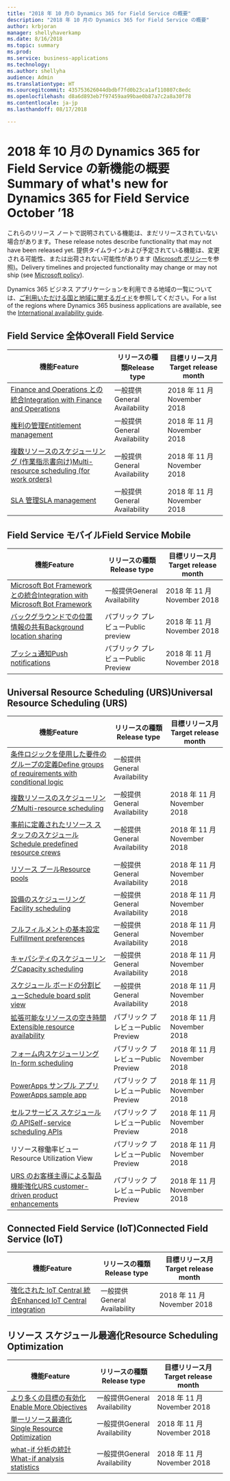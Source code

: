 ```yaml
---
title: "2018 年 10 月の Dynamics 365 for Field Service の概要"
description: "2018 年 10 月の Dynamics 365 for Field Service の概要"
author: krbjoran
manager: shellyhaverkamp
ms.date: 8/16/2018
ms.topic: summary
ms.prod: 
ms.service: business-applications
ms.technology: 
ms.author: shellyha
audience: Admin
ms.translationtype: HT
ms.sourcegitcommit: 435753626044dbdbf7fd0b23ca1af110807c8edc
ms.openlocfilehash: d8a6d893eb7f97459aa99bae0b87a7c2a8a30f78
ms.contentlocale: ja-jp
ms.lasthandoff: 08/17/2018

---
```

#  <a name="summary-of-whats-new-for-dynamics-365-for-field-service-october-18"></a><span data-ttu-id="dfd71-103">2018 年 10 月の Dynamics 365 for Field Service の新機能の概要</span><span class="sxs-lookup"><span data-stu-id="dfd71-103">Summary of what's new for Dynamics 365 for Field Service October ’18</span></span> 

<span data-ttu-id="dfd71-104">これらのリリース ノートで説明されている機能は、まだリリースされていない場合があります。</span><span class="sxs-lookup"><span data-stu-id="dfd71-104">These release notes describe functionality that may not have been released yet.</span></span> <span data-ttu-id="dfd71-105">提供タイムラインおよび予定されている機能は、変更される可能性、または出荷されない可能性があります ([Microsoft ポリシー](https://go.microsoft.com/fwlink/p/?linkid=2007332)を参照)。</span><span class="sxs-lookup"><span data-stu-id="dfd71-105">Delivery timelines and projected functionality may change or may not ship (see [Microsoft policy](https://go.microsoft.com/fwlink/p/?linkid=2007332)).</span></span>
    
<span data-ttu-id="dfd71-106">Dynamics 365 ビジネス アプリケーションを利用できる地域の一覧については、[ご利用いただける国と地域に関するガイド](https://aka.ms/dynamics_365_international_availability_deck)を参照してください。</span><span class="sxs-lookup"><span data-stu-id="dfd71-106">For a list of the regions where Dynamics 365 business applications are available, see the [International availability guide](https://aka.ms/dynamics_365_international_availability_deck).</span></span>

## <a name="overall-field-service"></a><span data-ttu-id="dfd71-107">Field Service 全体</span><span class="sxs-lookup"><span data-stu-id="dfd71-107">Overall Field Service</span></span>

| <span data-ttu-id="dfd71-108">機能</span><span class="sxs-lookup"><span data-stu-id="dfd71-108">Feature</span></span>                                                                                                        | <span data-ttu-id="dfd71-109">リリースの種類</span><span class="sxs-lookup"><span data-stu-id="dfd71-109">Release type</span></span>  |<span data-ttu-id="dfd71-110">目標リリース月</span><span class="sxs-lookup"><span data-stu-id="dfd71-110">Target release month</span></span> |
|---------------|--------------|--------------------------------------------|
| [<span data-ttu-id="dfd71-111">Finance and Operations との統合</span><span class="sxs-lookup"><span data-stu-id="dfd71-111">Integration with Finance and Operations</span></span>](../field-service/dynamics365-finance-operations-integration.md)    | <span data-ttu-id="dfd71-112">一般提供</span><span class="sxs-lookup"><span data-stu-id="dfd71-112">General Availability</span></span>                |<span data-ttu-id="dfd71-113">2018 年 11 月</span><span class="sxs-lookup"><span data-stu-id="dfd71-113">November 2018</span></span>          |
| [<span data-ttu-id="dfd71-114">権利の管理</span><span class="sxs-lookup"><span data-stu-id="dfd71-114">Entitlement management</span></span>](../field-service/entitlement-management.md)                                         | <span data-ttu-id="dfd71-115">一般提供</span><span class="sxs-lookup"><span data-stu-id="dfd71-115">General Availability</span></span>               |<span data-ttu-id="dfd71-116">2018 年 11 月</span><span class="sxs-lookup"><span data-stu-id="dfd71-116">November 2018</span></span>          |
| [<span data-ttu-id="dfd71-117">複数リソースのスケジューリング (作業指示書向け)</span><span class="sxs-lookup"><span data-stu-id="dfd71-117">Multi-resource scheduling (for work orders)</span></span>](../field-service/multi-resource-scheduling.md)                                   | <span data-ttu-id="dfd71-118">一般提供</span><span class="sxs-lookup"><span data-stu-id="dfd71-118">General Availability</span></span>           |     <span data-ttu-id="dfd71-119">2018 年 11 月</span><span class="sxs-lookup"><span data-stu-id="dfd71-119">November 2018</span></span>          |
| [<span data-ttu-id="dfd71-120">SLA 管理</span><span class="sxs-lookup"><span data-stu-id="dfd71-120">SLA management</span></span>](../field-service/sla-management.md)                                                         | <span data-ttu-id="dfd71-121">一般提供</span><span class="sxs-lookup"><span data-stu-id="dfd71-121">General Availability</span></span>                |<span data-ttu-id="dfd71-122">2018 年 11 月</span><span class="sxs-lookup"><span data-stu-id="dfd71-122">November 2018</span></span>          |

## <a name="field-service-mobile"></a><span data-ttu-id="dfd71-123">Field Service モバイル</span><span class="sxs-lookup"><span data-stu-id="dfd71-123">Field Service Mobile</span></span>

| <span data-ttu-id="dfd71-124">機能</span><span class="sxs-lookup"><span data-stu-id="dfd71-124">Feature</span></span>                                                                                                                    | <span data-ttu-id="dfd71-125">リリースの種類</span><span class="sxs-lookup"><span data-stu-id="dfd71-125">Release type</span></span>   | <span data-ttu-id="dfd71-126">目標リリース月</span><span class="sxs-lookup"><span data-stu-id="dfd71-126">Target release month</span></span> |
|----------------------------------------------------------------------------------------------------------------------------|----------------|----------------------|
| [<span data-ttu-id="dfd71-127">Microsoft Bot Framework との統合</span><span class="sxs-lookup"><span data-stu-id="dfd71-127">Integration with Microsoft Bot Framework</span></span>](../field-service/field-service-mobile/microsoft-bot-framework-integration.md) | <span data-ttu-id="dfd71-128">一般提供</span><span class="sxs-lookup"><span data-stu-id="dfd71-128">General Availability</span></span>                   |<span data-ttu-id="dfd71-129">2018 年 11 月</span><span class="sxs-lookup"><span data-stu-id="dfd71-129">November 2018</span></span>          |
| [<span data-ttu-id="dfd71-130">バックグラウンドでの位置情報の共有</span><span class="sxs-lookup"><span data-stu-id="dfd71-130">Background location sharing</span></span>](../field-service/field-service-mobile/background-location-sharing.md)                      | <span data-ttu-id="dfd71-131">パブリック プレビュー</span><span class="sxs-lookup"><span data-stu-id="dfd71-131">Public preview</span></span>       |<span data-ttu-id="dfd71-132">2018 年 11 月</span><span class="sxs-lookup"><span data-stu-id="dfd71-132">November 2018</span></span>          |
| [<span data-ttu-id="dfd71-133">プッシュ通知</span><span class="sxs-lookup"><span data-stu-id="dfd71-133">Push notifications</span></span>](../field-service/field-service-mobile/push-notifications.md)                                        | <span data-ttu-id="dfd71-134">パブリック プレビュー</span><span class="sxs-lookup"><span data-stu-id="dfd71-134">Public Preview</span></span>       |<span data-ttu-id="dfd71-135">2018 年 11 月</span><span class="sxs-lookup"><span data-stu-id="dfd71-135">November 2018</span></span>          |

## <a name="universal-resource-scheduling-urs"></a><span data-ttu-id="dfd71-136">Universal Resource Scheduling (URS)</span><span class="sxs-lookup"><span data-stu-id="dfd71-136">Universal Resource Scheduling (URS)</span></span>

| <span data-ttu-id="dfd71-137">機能</span><span class="sxs-lookup"><span data-stu-id="dfd71-137">Feature</span></span>                                                                                                                                      | <span data-ttu-id="dfd71-138">リリースの種類</span><span class="sxs-lookup"><span data-stu-id="dfd71-138">Release type</span></span>   | <span data-ttu-id="dfd71-139">目標リリース月</span><span class="sxs-lookup"><span data-stu-id="dfd71-139">Target release month</span></span> |
|----------------------------------------------------------------------------------------------------------------------------------------------|-----------------|----------------------|
| [<span data-ttu-id="dfd71-140">条件ロジックを使用した要件のグループの定義</span><span class="sxs-lookup"><span data-stu-id="dfd71-140">Define groups of requirements with conditional logic</span></span>](../field-service/universal-resource-scheduling-urs/Define-requirement-groups.md)         | <span data-ttu-id="dfd71-141">一般提供</span><span class="sxs-lookup"><span data-stu-id="dfd71-141">General Availability</span></span> |       |<span data-ttu-id="dfd71-142">2018 年 11 月</span><span class="sxs-lookup"><span data-stu-id="dfd71-142">November 2018</span></span>          
| [<span data-ttu-id="dfd71-143">複数リソースのスケジューリング</span><span class="sxs-lookup"><span data-stu-id="dfd71-143">Multi-resource scheduling</span></span>](../field-service/universal-resource-scheduling-urs/Multi-Resource-Scheduling.md)         | <span data-ttu-id="dfd71-144">一般提供</span><span class="sxs-lookup"><span data-stu-id="dfd71-144">General Availability</span></span>        |<span data-ttu-id="dfd71-145">2018 年 11 月</span><span class="sxs-lookup"><span data-stu-id="dfd71-145">November 2018</span></span>          |
| [<span data-ttu-id="dfd71-146">事前に定義されたリソース スタッフのスケジュール</span><span class="sxs-lookup"><span data-stu-id="dfd71-146">Schedule predefined resource crews</span></span>](../field-service/universal-resource-scheduling-urs/Crew-Scheduling.md)         | <span data-ttu-id="dfd71-147">一般提供</span><span class="sxs-lookup"><span data-stu-id="dfd71-147">General Availability</span></span>        |<span data-ttu-id="dfd71-148">2018 年 11 月</span><span class="sxs-lookup"><span data-stu-id="dfd71-148">November 2018</span></span>          |
| [<span data-ttu-id="dfd71-149">リソース プール</span><span class="sxs-lookup"><span data-stu-id="dfd71-149">Resource pools</span></span>](../field-service/universal-resource-scheduling-urs/Resource-Pools.md)                           | <span data-ttu-id="dfd71-150">一般提供</span><span class="sxs-lookup"><span data-stu-id="dfd71-150">General Availability</span></span>        |<span data-ttu-id="dfd71-151">2018 年 11 月</span><span class="sxs-lookup"><span data-stu-id="dfd71-151">November 2018</span></span>          |
| [<span data-ttu-id="dfd71-152">設備のスケジューリング</span><span class="sxs-lookup"><span data-stu-id="dfd71-152">Facility scheduling</span></span>](../field-service/universal-resource-scheduling-urs/Facility-Scheduling.md)        | <span data-ttu-id="dfd71-153">一般提供</span><span class="sxs-lookup"><span data-stu-id="dfd71-153">General Availability</span></span>        |<span data-ttu-id="dfd71-154">2018 年 11 月</span><span class="sxs-lookup"><span data-stu-id="dfd71-154">November 2018</span></span>          |
| [<span data-ttu-id="dfd71-155">フルフィルメントの基本設定</span><span class="sxs-lookup"><span data-stu-id="dfd71-155">Fulfillment preferences</span></span>](../field-service/universal-resource-scheduling-urs/Fulfillment-Preferences.md)         | <span data-ttu-id="dfd71-156">一般提供</span><span class="sxs-lookup"><span data-stu-id="dfd71-156">General Availability</span></span>        |<span data-ttu-id="dfd71-157">2018 年 11 月</span><span class="sxs-lookup"><span data-stu-id="dfd71-157">November 2018</span></span>          |
| [<span data-ttu-id="dfd71-158">キャパシティのスケジューリング</span><span class="sxs-lookup"><span data-stu-id="dfd71-158">Capacity scheduling</span></span>](../field-service/universal-resource-scheduling-urs/Capacity-Scheduling.md)   | <span data-ttu-id="dfd71-159">一般提供</span><span class="sxs-lookup"><span data-stu-id="dfd71-159">General Availability</span></span>        |<span data-ttu-id="dfd71-160">2018 年 11 月</span><span class="sxs-lookup"><span data-stu-id="dfd71-160">November 2018</span></span>          |
| [<span data-ttu-id="dfd71-161">スケジュール ボードの分割ビュー</span><span class="sxs-lookup"><span data-stu-id="dfd71-161">Schedule board split view</span></span>](../field-service/universal-resource-scheduling-urs/Schedule-Board-Split-View.md)   | <span data-ttu-id="dfd71-162">一般提供</span><span class="sxs-lookup"><span data-stu-id="dfd71-162">General Availability</span></span>        |<span data-ttu-id="dfd71-163">2018 年 11 月</span><span class="sxs-lookup"><span data-stu-id="dfd71-163">November 2018</span></span>          |
| [<span data-ttu-id="dfd71-164">拡張可能なリソースの空き時間</span><span class="sxs-lookup"><span data-stu-id="dfd71-164">Extensible resource availability</span></span>](../field-service/universal-resource-scheduling-urs/extensibility-hook-resource-availability.md)         | <span data-ttu-id="dfd71-165">パブリック プレビュー</span><span class="sxs-lookup"><span data-stu-id="dfd71-165">Public Preview</span></span>        |<span data-ttu-id="dfd71-166">2018 年 11 月</span><span class="sxs-lookup"><span data-stu-id="dfd71-166">November 2018</span></span>          |
| [<span data-ttu-id="dfd71-167">フォーム内スケジューリング</span><span class="sxs-lookup"><span data-stu-id="dfd71-167">In-form scheduling</span></span>](../field-service/universal-resource-scheduling-urs/in-form-scheduling.md)                                             | <span data-ttu-id="dfd71-168">パブリック プレビュー</span><span class="sxs-lookup"><span data-stu-id="dfd71-168">Public Preview</span></span>        |<span data-ttu-id="dfd71-169">2018 年 11 月</span><span class="sxs-lookup"><span data-stu-id="dfd71-169">November 2018</span></span>          |
| [<span data-ttu-id="dfd71-170">PowerApps サンプル アプリ</span><span class="sxs-lookup"><span data-stu-id="dfd71-170">PowerApps sample app</span></span>](../field-service/universal-resource-scheduling-urs/powerapps-sample-app.md)                                         | <span data-ttu-id="dfd71-171">パブリック プレビュー</span><span class="sxs-lookup"><span data-stu-id="dfd71-171">Public Preview</span></span>       |<span data-ttu-id="dfd71-172">2018 年 11 月</span><span class="sxs-lookup"><span data-stu-id="dfd71-172">November 2018</span></span>          |
| [<span data-ttu-id="dfd71-173">セルフサービス スケジュールの API</span><span class="sxs-lookup"><span data-stu-id="dfd71-173">Self-service scheduling APIs</span></span>](../field-service/universal-resource-scheduling-urs//self-service-scheduling-apis.md)                        | <span data-ttu-id="dfd71-174">パブリック プレビュー</span><span class="sxs-lookup"><span data-stu-id="dfd71-174">Public Preview</span></span>        |<span data-ttu-id="dfd71-175">2018 年 11 月</span><span class="sxs-lookup"><span data-stu-id="dfd71-175">November 2018</span></span>          |
| <span data-ttu-id="dfd71-176">リソース稼働率ビュー</span><span class="sxs-lookup"><span data-stu-id="dfd71-176">Resource Utilization View</span></span>                        | <span data-ttu-id="dfd71-177">パブリック プレビュー</span><span class="sxs-lookup"><span data-stu-id="dfd71-177">Public Preview</span></span> |       <span data-ttu-id="dfd71-178">2018 年 11 月</span><span class="sxs-lookup"><span data-stu-id="dfd71-178">November 2018</span></span>          |
| [<span data-ttu-id="dfd71-179">URS のお客様主導による製品機能強化</span><span class="sxs-lookup"><span data-stu-id="dfd71-179">URS customer-driven product enhancements</span></span>](../field-service/universal-resource-scheduling-urs/urs-customer-driven-product-enhancements.md) | <span data-ttu-id="dfd71-180">パブリック プレビュー</span><span class="sxs-lookup"><span data-stu-id="dfd71-180">Public Preview</span></span>        |<span data-ttu-id="dfd71-181">2018 年 11 月</span><span class="sxs-lookup"><span data-stu-id="dfd71-181">November 2018</span></span>          |

## <a name="connected-field-service-iot"></a><span data-ttu-id="dfd71-182">Connected Field Service (IoT)</span><span class="sxs-lookup"><span data-stu-id="dfd71-182">Connected Field Service (IoT)</span></span>

| <span data-ttu-id="dfd71-183">機能</span><span class="sxs-lookup"><span data-stu-id="dfd71-183">Feature</span></span>                                                                                                                                     | <span data-ttu-id="dfd71-184">リリースの種類</span><span class="sxs-lookup"><span data-stu-id="dfd71-184">Release type</span></span>    |<span data-ttu-id="dfd71-185">目標リリース月</span><span class="sxs-lookup"><span data-stu-id="dfd71-185">Target release month</span></span> |
|--------------------------------------------------------------------------------------------------------------------------------------------------------|----------------------|----------------------|
| [<span data-ttu-id="dfd71-186">強化された IoT Central 統合</span><span class="sxs-lookup"><span data-stu-id="dfd71-186">Enhanced IoT Central integration</span></span>](../field-service/connected-field-service/enhanced-iot-central-integration.md)                          | <span data-ttu-id="dfd71-187">一般提供</span><span class="sxs-lookup"><span data-stu-id="dfd71-187">General Availability</span></span>                    |<span data-ttu-id="dfd71-188">2018 年 11 月</span><span class="sxs-lookup"><span data-stu-id="dfd71-188">November 2018</span></span>          |


## <a name="resource-scheduling-optimization"></a><span data-ttu-id="dfd71-189">リソース スケジュール最適化</span><span class="sxs-lookup"><span data-stu-id="dfd71-189">Resource Scheduling Optimization</span></span>

| <span data-ttu-id="dfd71-190">機能</span><span class="sxs-lookup"><span data-stu-id="dfd71-190">Feature</span></span>                                                                                                                 | <span data-ttu-id="dfd71-191">リリースの種類</span><span class="sxs-lookup"><span data-stu-id="dfd71-191">Release type</span></span>  |<span data-ttu-id="dfd71-192">目標リリース月</span><span class="sxs-lookup"><span data-stu-id="dfd71-192">Target release month</span></span> |
|-------------------------------------------------------------------------------------------------------------------------|------------------------------------|----------------------|
| [<span data-ttu-id="dfd71-193">より多くの目標の有効化</span><span class="sxs-lookup"><span data-stu-id="dfd71-193">Enable More Objectives</span></span>](../field-service/resource-scheduling-optimization-rso/enable-more-objectives.md)             | <span data-ttu-id="dfd71-194">一般提供</span><span class="sxs-lookup"><span data-stu-id="dfd71-194">General Availability</span></span>                  |<span data-ttu-id="dfd71-195">2018 年 11 月</span><span class="sxs-lookup"><span data-stu-id="dfd71-195">November 2018</span></span>          |
| [<span data-ttu-id="dfd71-196">単一リソース最適化</span><span class="sxs-lookup"><span data-stu-id="dfd71-196">Single Resource Optimization</span></span>](../field-service/resource-scheduling-optimization-rso/single-resource-optimization.md) | <span data-ttu-id="dfd71-197">一般提供</span><span class="sxs-lookup"><span data-stu-id="dfd71-197">General Availability</span></span>                 |<span data-ttu-id="dfd71-198">2018 年 11 月</span><span class="sxs-lookup"><span data-stu-id="dfd71-198">November 2018</span></span>          |
| [<span data-ttu-id="dfd71-199">what-if 分析の統計</span><span class="sxs-lookup"><span data-stu-id="dfd71-199">What-if analysis statistics</span></span>](../field-service/resource-scheduling-optimization-rso/what-if-analysis-statistic-ui.md) | <span data-ttu-id="dfd71-200">一般提供</span><span class="sxs-lookup"><span data-stu-id="dfd71-200">General Availability</span></span>                 |<span data-ttu-id="dfd71-201">2018 年 11 月</span><span class="sxs-lookup"><span data-stu-id="dfd71-201">November 2018</span></span>          |


